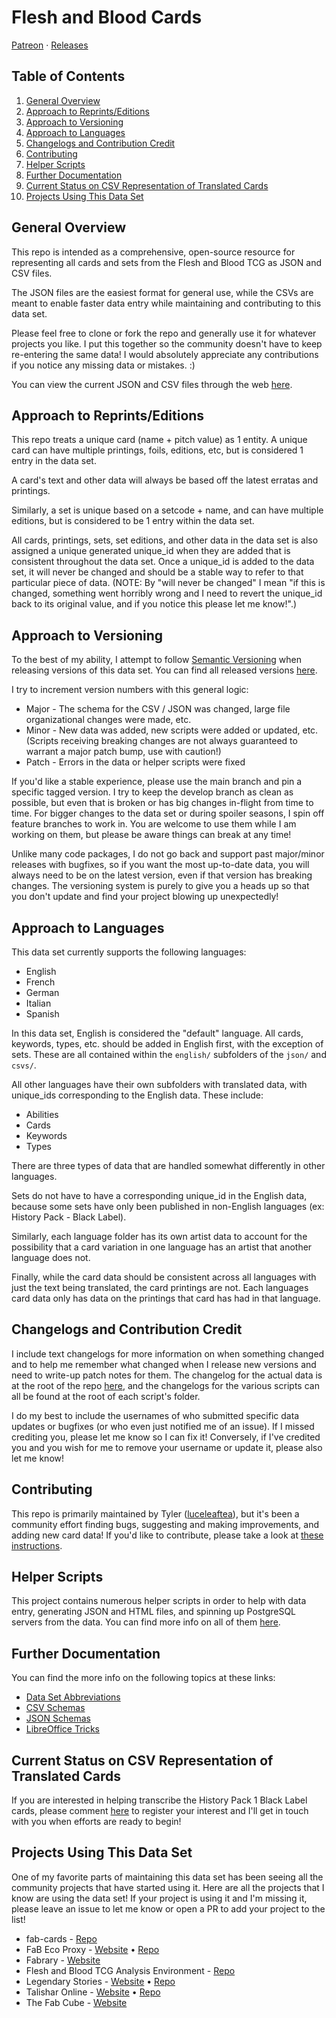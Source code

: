 # Flesh and Blood Cards
[Patreon](https://www.patreon.com/TheFabCube) &#183; [Releases](https://github.com/the-fab-cube/flesh-and-blood-cards/releases)

## Table of Contents
1. [General Overview](#general-overview)
2. [Approach to Reprints/Editions](#approach-to-reprintseditions)
3. [Approach to Versioning](#approach-to-versioning)
4. [Approach to Languages](#approach-to-languages)
5. [Changelogs and Contribution Credit](#changelogs-and-contribution-credit)
6. [Contributing](#contributing)
7. [Helper Scripts](#helper-scripts)
8. [Further Documentation](#further-documentation)
9. [Current Status on CSV Representation of Translated Cards](#current-status-on-csv-representation-of-translated-cards)
10. [Projects Using This Data Set](#projects-using-this-data-set)

## General Overview
This repo is intended as a comprehensive, open-source resource for representing all cards and sets from the Flesh and Blood TCG as JSON and CSV files.

The JSON files are the easiest format for general use, while the CSVs are meant to enable faster data entry while maintaining and contributing to this data set.

Please feel free to clone or fork the repo and generally use it for whatever projects you like. I put this together so the community doesn't have to keep re-entering the same data! I would absolutely appreciate any contributions if you notice any missing data or mistakes. :)

You can view the current JSON and CSV files through the web [here](https://the-fab-cube.github.io/flesh-and-blood-cards/).


## Approach to Reprints/Editions
This repo treats a unique card (name + pitch value) as 1 entity. A unique card can have multiple printings, foils, editions, etc, but is considered 1 entry in the data set.

A card's text and other data will always be based off the latest erratas and printings.

Similarly, a set is unique based on a setcode + name, and can have multiple editions, but is considered to be 1 entry within the data set.

All cards, printings, sets, set editions, and other data in the data set is also assigned a unique generated unique_id when they are added that is consistent throughout the data set. Once a unique_id is added to the data set, it will never be changed and should be a stable way to refer to that particular piece of data. (NOTE: By "will never be changed" I mean "if this is changed, something went horribly wrong and I need to revert the unique_id back to its original value, and if you notice this please let me know!".)


## Approach to Versioning
To the best of my ability, I attempt to follow [Semantic Versioning](https://semver.org/) when releasing versions of this data set. You can find all released versions [here](https://github.com/the-fab-cube/flesh-and-blood-cards/releases).

I try to increment version numbers with this general logic:

* Major - The schema for the CSV / JSON was changed, large file organizational changes were made, etc.
* Minor - New data was added, new scripts were added or updated, etc. (Scripts receiving breaking changes are not always guaranteed to warrant a major patch bump, use with caution!)
* Patch - Errors in the data or helper scripts were fixed

If you'd like a stable experience, please use the main branch and pin a specific tagged version. I try to keep the develop branch as clean as possible, but even that is broken or has big changes in-flight from time to time. For bigger changes to the data set or during spoiler seasons, I spin off feature branches to work in. You are welcome to use them while I am working on them, but please be aware things can break at any time!

Unlike many code packages, I do not go back and support past major/minor releases with bugfixes, so if you want the most up-to-date data, you will always need to be on the latest version, even if that version has breaking changes. The versioning system is purely to give you a heads up so that you don't update and find your project blowing up unexpectedly!

## Approach to Languages
This data set currently supports the following languages:
- English
- French
- German
- Italian
- Spanish

In this data set, English is considered the "default" language. All cards, keywords, types, etc. should be added in English first, with the exception of sets. These are all contained within the `english/` subfolders of the `json/` and `csvs/`.

All other languages have their own subfolders with translated data, with unique_ids corresponding to the English data. These include:
- Abilities
- Cards
- Keywords
- Types

There are three types of data that are handled somewhat differently in other languages.

Sets do not have to have a corresponding unique_id in the English data, because some sets have only been published in non-English languages (ex: History Pack - Black Label).

Similarly, each language folder has its own artist data to account for the possibility that a card variation in one language has an artist that another language does not.

Finally, while the card data should be consistent across all languages with just the text being translated, the card printings are not. Each languages card data only has data on the printings that card has had in that language.


## Changelogs and Contribution Credit
I include text changelogs for more information on when something changed and to help me remember what changed when I release new versions and need to write-up patch notes for them. The changelog for the actual data is at the root of the repo [here](/changelog.txt), and the changelogs for the various scripts can all be found at the root of each script's folder.

I do my best to include the usernames of who submitted specific data updates or bugfixes (or who even just notified me of an issue). If I missed crediting you, please let me know so I can fix it! Conversely, if I've credited you and you wish for me to remove your username or update it, please also let me know!


## Contributing
This repo is primarily maintained by Tyler ([luceleaftea](https://github.com/luceleaftea)), but it's been a community effort finding bugs, suggesting and making improvements, and adding new card data! If you'd like to contribute, please take a look at [these instructions](/CONTRIBUTING.md).

## Helper Scripts
This project contains numerous helper scripts in order to help with data entry, generating JSON and HTML files, and spinning up PostgreSQL servers from the data. You can find more info on all of them [here](/helper-scripts/README.md).

## Further Documentation
You can find the more info on the following topics at these links:
* [Data Set Abbreviations](/documentation/abbreviations.md)
* [CSV Schemas](/documentation/csv-schemas.md)
* [JSON Schemas](/documentation/json-schemas.md)
* [LibreOffice Tricks](/documentation/libre-office-tricks.md)

## Current Status on CSV Representation of Translated Cards
If you are interested in helping transcribe the History Pack 1 Black Label cards, please comment [here](https://github.com/the-fab-cube/flesh-and-blood-cards/issues/118) to register your interest and I'll get in touch with you when efforts are ready to begin!

## Projects Using This Data Set
One of my favorite parts of maintaining this data set has been seeing all the community projects that have started using it. Here are all the projects that I know are using the data set! If your project is using it and I'm missing it, please leave an issue to let me know or open a PR to add your project to the list!

* fab-cards - [Repo](https://github.com/fabrary/fab-cards)
* FaB Eco Proxy - [Website](https://aongaro.github.io/fab-eco-proxy/) • [Repo](https://github.com/aongaro/fab-eco-proxy)
* Fabrary - [Website](https://fabrary.net/)
* Flesh and Blood TCG Analysis Environment - [Repo](https://github.com/HarrisonTotty/fab)
* Legendary Stories - [Website](https://legendarystories.net/) • [Repo](https://github.com/nathaneastwood/fablore)
* Talishar Online - [Website](https://talishar.net/) • [Repo](https://github.com/Talishar/Talishar)
* The Fab Cube - [Website](https://www.thefabcube.com/)
